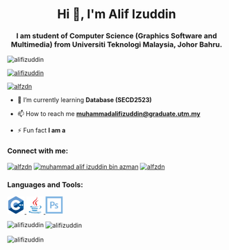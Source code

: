 <h1 align="center">Hi 👋, I'm Alif Izuddin</h1>
<h3 align="center">I am student of Computer Science (Graphics Software and Multimedia) from Universiti Teknologi Malaysia, Johor Bahru.</h3>

<p align="left"> <img src="https://komarev.com/ghpvc/?username=alifizuddin&label=Profile%20views&color=0e75b6&style=flat" alt="alifizuddin" /> </p>

<p align="left"> <a href="https://github.com/ryo-ma/github-profile-trophy"><img src="https://github-profile-trophy.vercel.app/?username=alifizuddin" alt="alifizuddin" /></a> </p>

<p align="left"> <a href="https://twitter.com/alfzdn" target="blank"><img src="https://img.shields.io/twitter/follow/alfzdn?logo=twitter&style=for-the-badge" alt="alfzdn" /></a> </p>

- 🌱 I’m currently learning **Database (SECD2523)**

- 📫 How to reach me **muhammadalifizuddin@graduate.utm.my**

- ⚡ Fun fact **I am a**

<h3 align="left">Connect with me:</h3>
<p align="left">
<a href="https://twitter.com/alfzdn" target="blank"><img align="center" src="https://raw.githubusercontent.com/rahuldkjain/github-profile-readme-generator/master/src/images/icons/Social/twitter.svg" alt="alfzdn" height="30" width="40" /></a>
<a href="https://linkedin.com/in/muhammad alif izuddin bin azman" target="blank"><img align="center" src="https://raw.githubusercontent.com/rahuldkjain/github-profile-readme-generator/master/src/images/icons/Social/linked-in-alt.svg" alt="muhammad alif izuddin bin azman" height="30" width="40" /></a>
<a href="https://instagram.com/alfzdn" target="blank"><img align="center" src="https://raw.githubusercontent.com/rahuldkjain/github-profile-readme-generator/master/src/images/icons/Social/instagram.svg" alt="alfzdn" height="30" width="40" /></a>
</p>

<h3 align="left">Languages and Tools:</h3>
<p align="left"> <a href="https://www.w3schools.com/cpp/" target="_blank" rel="noreferrer"> <img src="https://raw.githubusercontent.com/devicons/devicon/master/icons/cplusplus/cplusplus-original.svg" alt="cplusplus" width="40" height="40"/> </a> <a href="https://www.java.com" target="_blank" rel="noreferrer"> <img src="https://raw.githubusercontent.com/devicons/devicon/master/icons/java/java-original.svg" alt="java" width="40" height="40"/> </a> <a href="https://www.photoshop.com/en" target="_blank" rel="noreferrer"> <img src="https://raw.githubusercontent.com/devicons/devicon/master/icons/photoshop/photoshop-line.svg" alt="photoshop" width="40" height="40"/> </a> </p>

<p><img align="left" src="https://github-readme-stats.vercel.app/api/top-langs?username=alifizuddin&show_icons=true&locale=en&layout=compact" alt="alifizuddin" /></p>

<p>&nbsp;<img align="center" src="https://github-readme-stats.vercel.app/api?username=alifizuddin&show_icons=true&locale=en" alt="alifizuddin" /></p>

<p><img align="center" src="https://github-readme-streak-stats.herokuapp.com/?user=alifizuddin&" alt="alifizuddin" /></p>
